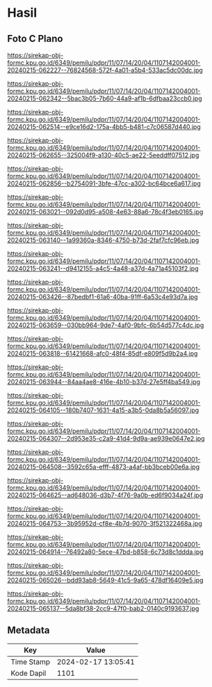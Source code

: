 # Hasil

## Foto C Plano

https://sirekap-obj-formc.kpu.go.id/6349/pemilu/pdpr/11/07/14/20/04/1107142004001-20240215-062227--76824568-572f-4a01-a5b4-533ac5dc00dc.jpg

https://sirekap-obj-formc.kpu.go.id/6349/pemilu/pdpr/11/07/14/20/04/1107142004001-20240215-062342--5bac3b05-7b60-44a9-af1b-6dfbaa23ccb0.jpg

https://sirekap-obj-formc.kpu.go.id/6349/pemilu/pdpr/11/07/14/20/04/1107142004001-20240215-062514--e9ce16d2-175a-4bb5-b481-c7c06587d440.jpg

https://sirekap-obj-formc.kpu.go.id/6349/pemilu/pdpr/11/07/14/20/04/1107142004001-20240215-062655--325004f9-a130-40c5-ae22-5eeddff07512.jpg

https://sirekap-obj-formc.kpu.go.id/6349/pemilu/pdpr/11/07/14/20/04/1107142004001-20240215-062856--b2754091-3bfe-47cc-a302-bc64bce6a617.jpg

https://sirekap-obj-formc.kpu.go.id/6349/pemilu/pdpr/11/07/14/20/04/1107142004001-20240215-063021--092d0d95-a508-4e63-88a6-78c4f3eb0165.jpg

https://sirekap-obj-formc.kpu.go.id/6349/pemilu/pdpr/11/07/14/20/04/1107142004001-20240215-063140--1a99360a-8346-4750-b73d-2faf7cfc96eb.jpg

https://sirekap-obj-formc.kpu.go.id/6349/pemilu/pdpr/11/07/14/20/04/1107142004001-20240215-063241--d9412155-a4c5-4a48-a37d-4a71a45103f2.jpg

https://sirekap-obj-formc.kpu.go.id/6349/pemilu/pdpr/11/07/14/20/04/1107142004001-20240215-063426--87bedbf1-61a6-40ba-91ff-6a53c4e93d7a.jpg

https://sirekap-obj-formc.kpu.go.id/6349/pemilu/pdpr/11/07/14/20/04/1107142004001-20240215-063659--030bb964-9de7-4af0-9bfc-6b54d577c4dc.jpg

https://sirekap-obj-formc.kpu.go.id/6349/pemilu/pdpr/11/07/14/20/04/1107142004001-20240215-063818--61421668-afc0-48f4-85df-e809f5d9b2a4.jpg

https://sirekap-obj-formc.kpu.go.id/6349/pemilu/pdpr/11/07/14/20/04/1107142004001-20240215-063944--84aa4ae8-416e-4b10-b37d-27e5ff4ba549.jpg

https://sirekap-obj-formc.kpu.go.id/6349/pemilu/pdpr/11/07/14/20/04/1107142004001-20240215-064105--180b7407-1631-4a15-a3b5-0da8b5a56097.jpg

https://sirekap-obj-formc.kpu.go.id/6349/pemilu/pdpr/11/07/14/20/04/1107142004001-20240215-064307--2d953e35-c2a9-41d4-9d9a-ae939e0647e2.jpg

https://sirekap-obj-formc.kpu.go.id/6349/pemilu/pdpr/11/07/14/20/04/1107142004001-20240215-064508--3592c65a-efff-4873-a4af-bb3bceb00e6a.jpg

https://sirekap-obj-formc.kpu.go.id/6349/pemilu/pdpr/11/07/14/20/04/1107142004001-20240215-064625--ad648036-d3b7-4f76-9a0b-ed6f9034a24f.jpg

https://sirekap-obj-formc.kpu.go.id/6349/pemilu/pdpr/11/07/14/20/04/1107142004001-20240215-064753--3b95952d-cf8e-4b7d-9070-3f521322468a.jpg

https://sirekap-obj-formc.kpu.go.id/6349/pemilu/pdpr/11/07/14/20/04/1107142004001-20240215-064914--76492a80-5ece-47bd-b858-6c73d8c1ddda.jpg

https://sirekap-obj-formc.kpu.go.id/6349/pemilu/pdpr/11/07/14/20/04/1107142004001-20240215-065026--bdd93ab8-5649-41c5-9a65-478df16409e5.jpg

https://sirekap-obj-formc.kpu.go.id/6349/pemilu/pdpr/11/07/14/20/04/1107142004001-20240215-065137--5da8bf38-2cc9-47f0-bab2-0140c9193637.jpg


## Metadata

| Key        | Value               |
| ---------- | ------------------- |
| Time Stamp | 2024-02-17 13:05:41 |
| Kode Dapil | 1101                |



